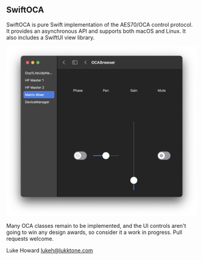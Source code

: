SwiftOCA
--------

SwiftOCA is pure Swift implementation of the AES70/OCA control protocol. It provides an asynchronous API and supports both macOS and Linux. It also includes a SwiftUI view library.

![OCABrowser](Documentation/OCABrowser.png)

Many OCA classes remain to be implemented, and the UI controls aren't going to win any design awards, so consider it a work in progress. Pull requests welcome.

Luke Howard <lukeh@lukktone.com>

